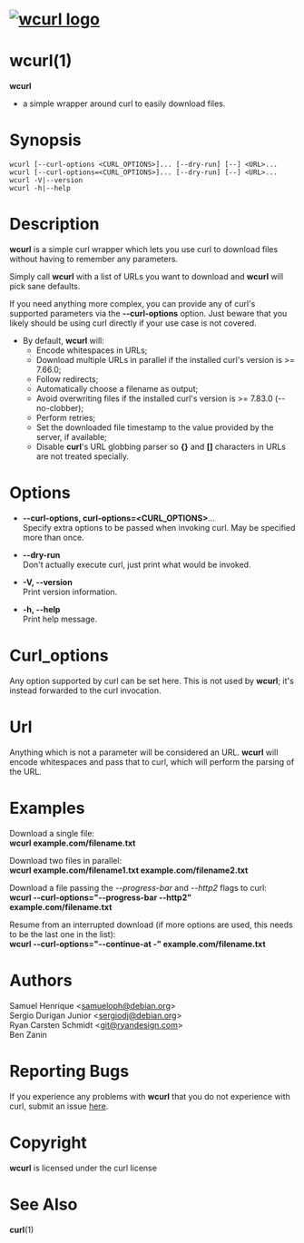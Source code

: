 <!--
Copyright (C) Samuel Henrique <samueloph@debian.org>

SPDX-License-Identifier: curl
-->

# [![wcurl logo](https://curl.se/wcurl/wcurl-logo.svg)](https://curl.se/wcurl)


# wcurl(1)

**wcurl**
- a simple wrapper around curl to easily download files.

<a name="synopsis"></a>

# Synopsis

    wcurl [--curl-options <CURL_OPTIONS>]... [--dry-run] [--] <URL>...
    wcurl [--curl-options=<CURL_OPTIONS>]... [--dry-run] [--] <URL>...
    wcurl -V|--version
    wcurl -h|--help

<a name="description"></a>

# Description

**wcurl** is a simple curl wrapper which lets you use curl to download files
without having to remember any parameters.

Simply call **wcurl** with a list of URLs you want to download and **wcurl** will pick
sane defaults.

If you need anything more complex, you can provide any of curl's supported
parameters via the **--curl-options** option. Just beware that you likely
should be using curl directly if your use case is not covered.


* By default, **wcurl** will:    
  * Encode whitespaces in URLs;  
  * Download multiple URLs in parallel if the installed curl's version is >= 7.66.0;  
  * Follow redirects;  
  * Automatically choose a filename as output;  
  * Avoid overwriting files if the installed curl's version is >= 7.83.0 (--no-clobber);  
  * Perform retries;  
  * Set the downloaded file timestamp to the value provided by the server, if available;  
  * Disable **curl**'s URL globbing parser so **{}** and **\[\]** characters in URLs are not treated specially.

<a name="options"></a>

# Options


* **--curl-options, curl-options=&lt;CURL\_OPTIONS&gt;**...  
  Specify extra options to be passed when invoking curl. May be specified more than once.

* **--dry-run**  
  Don't actually execute curl, just print what would be invoked.

* **-V, --version**  
  Print version information.

* **-h, --help**  
  Print help message.

<a name="curl_options"></a>

# Curl_options

Any option supported by curl can be set here.
This is not used by **wcurl**; it's instead forwarded to the curl invocation.

<a name="url"></a>

# Url

Anything which is not a parameter will be considered an URL.
**wcurl** will encode whitespaces and pass that to curl, which will perform the
parsing of the URL.

<a name="examples"></a>

# Examples

Download a single file:  
**wcurl example.com/filename.txt**

Download two files in parallel:  
**wcurl example.com/filename1.txt example.com/filename2.txt**

Download a file passing the _--progress-bar_ and _--http2_ flags to curl:  
**wcurl --curl-options="--progress-bar --http2" example.com/filename.txt**

Resume from an interrupted download (if more options are used, this needs to be the last one in the list):  
**wcurl --curl-options="--continue-at -" example.com/filename.txt**

<a name="authors"></a>

# Authors

Samuel Henrique &lt;[samueloph@debian.org](mailto:samueloph@debian.org)&gt;  
Sergio Durigan Junior &lt;[sergiodj@debian.org](mailto:sergiodj@debian.org)&gt;  
Ryan Carsten Schmidt &lt;[git@ryandesign.com](mailto:git@ryandesign.com)&gt;  
Ben Zanin  

<a name="reporting-bugs"></a>

# Reporting Bugs

If you experience any problems with **wcurl** that you do not experience with curl,
submit an issue [here](https://github.com/curl/wcurl/issues).

<a name="copyright"></a>

# Copyright

**wcurl** is licensed under the curl license

<a name="see-also"></a>

# See Also

**curl**(1)
